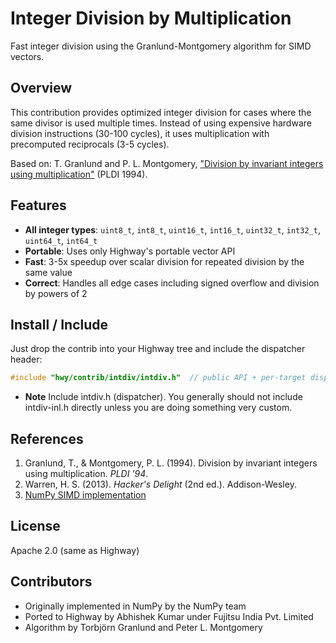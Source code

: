 # Integer Division by Multiplication

Fast integer division using the Granlund-Montgomery algorithm for SIMD vectors.

## Overview

This contribution provides optimized integer division for cases where the same divisor is used multiple times. Instead of using expensive hardware division instructions (30-100 cycles), it uses multiplication with precomputed reciprocals (3-5 cycles).

Based on: T. Granlund and P. L. Montgomery, ["Division by invariant integers using multiplication"](https://gmplib.org/~tege/divcnst-pldi94.pdf) (PLDI 1994).

## Features

- **All integer types**: `uint8_t`, `int8_t`, `uint16_t`, `int16_t`, `uint32_t`, `int32_t`, `uint64_t`, `int64_t`
- **Portable**: Uses only Highway's portable vector API
- **Fast**: 3-5x speedup over scalar division for repeated division by the same value
- **Correct**: Handles all edge cases including signed overflow and division by powers of 2

## Install / Include

Just drop the contrib into your Highway tree and include the dispatcher header:
```cpp
#include "hwy/contrib/intdiv/intdiv.h"  // public API + per-target dispatch
```

- **Note** Include intdiv.h (dispatcher). You generally should not include intdiv-inl.h directly unless you are doing something very custom.

## References

1. Granlund, T., & Montgomery, P. L. (1994). Division by invariant integers using multiplication. *PLDI '94*.
2. Warren, H. S. (2013). *Hacker's Delight* (2nd ed.). Addison-Wesley.
3. [NumPy SIMD implementation](https://github.com/numpy/numpy/blob/main/numpy/_core/src/common/simd/intdiv.h)

## License

Apache 2.0 (same as Highway)

## Contributors

- Originally implemented in NumPy by the NumPy team
- Ported to Highway by Abhishek Kumar under Fujitsu India Pvt. Limited
- Algorithm by Torbjörn Granlund and Peter L. Montgomery